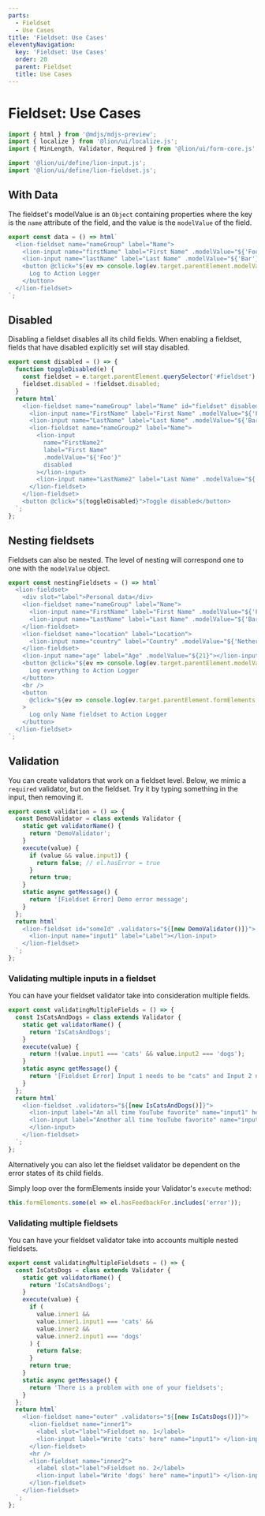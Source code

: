 ```yaml
---
parts:
  - Fieldset
  - Use Cases
title: 'Fieldset: Use Cases'
eleventyNavigation:
  key: 'Fieldset: Use Cases'
  order: 20
  parent: Fieldset
  title: Use Cases
---
```


# Fieldset: Use Cases

```js script
import { html } from '@mdjs/mdjs-preview';
import { localize } from '@lion/ui/localize.js';
import { MinLength, Validator, Required } from '@lion/ui/form-core.js';

import '@lion/ui/define/lion-input.js';
import '@lion/ui/define/lion-fieldset.js';
```

## With Data

The fieldset's modelValue is an `Object` containing properties where the key is the `name` attribute of the field, and the value is the `modelValue` of the field.

```js preview-story
export const data = () => html`
  <lion-fieldset name="nameGroup" label="Name">
    <lion-input name="firstName" label="First Name" .modelValue="${'Foo'}"></lion-input>
    <lion-input name="lastName" label="Last Name" .modelValue="${'Bar'}"></lion-input>
    <button @click="${ev => console.log(ev.target.parentElement.modelValue)}">
      Log to Action Logger
    </button>
  </lion-fieldset>
`;
```

## Disabled

Disabling a fieldset disables all its child fields.
When enabling a fieldset, fields that have disabled explicitly set will stay disabled.

```js preview-story
export const disabled = () => {
  function toggleDisabled(e) {
    const fieldset = e.target.parentElement.querySelector('#fieldset');
    fieldset.disabled = !fieldset.disabled;
  }
  return html`
    <lion-fieldset name="nameGroup" label="Name" id="fieldset" disabled>
      <lion-input name="FirstName" label="First Name" .modelValue="${'Foo'}"></lion-input>
      <lion-input name="LastName" label="Last Name" .modelValue="${'Bar'}"></lion-input>
      <lion-fieldset name="nameGroup2" label="Name">
        <lion-input
          name="FirstName2"
          label="First Name"
          .modelValue="${'Foo'}"
          disabled
        ></lion-input>
        <lion-input name="LastName2" label="Last Name" .modelValue="${'Bar'}"></lion-input>
      </lion-fieldset>
    </lion-fieldset>
    <button @click="${toggleDisabled}">Toggle disabled</button>
  `;
};
```

## Nesting fieldsets

Fieldsets can also be nested. The level of nesting will correspond one to one with the `modelValue` object.

```js preview-story
export const nestingFieldsets = () => html`
  <lion-fieldset>
    <div slot="label">Personal data</div>
    <lion-fieldset name="nameGroup" label="Name">
      <lion-input name="FirstName" label="First Name" .modelValue="${'Foo'}"></lion-input>
      <lion-input name="LastName" label="Last Name" .modelValue="${'Bar'}"></lion-input>
    </lion-fieldset>
    <lion-fieldset name="location" label="Location">
      <lion-input name="country" label="Country" .modelValue="${'Netherlands'}"></lion-input>
    </lion-fieldset>
    <lion-input name="age" label="Age" .modelValue="${21}"></lion-input>
    <button @click="${ev => console.log(ev.target.parentElement.modelValue)}">
      Log everything to Action Logger
    </button>
    <br />
    <button
      @click="${ev => console.log(ev.target.parentElement.formElements.nameGroup.modelValue)}"
    >
      Log only Name fieldset to Action Logger
    </button>
  </lion-fieldset>
`;
```

## Validation

You can create validators that work on a fieldset level.
Below, we mimic a `required` validator, but on the fieldset.
Try it by typing something in the input, then removing it.

```js preview-story
export const validation = () => {
  const DemoValidator = class extends Validator {
    static get validatorName() {
      return 'DemoValidator';
    }
    execute(value) {
      if (value && value.input1) {
        return false; // el.hasError = true
      }
      return true;
    }
    static async getMessage() {
      return '[Fieldset Error] Demo error message';
    }
  };
  return html`
    <lion-fieldset id="someId" .validators="${[new DemoValidator()]}">
      <lion-input name="input1" label="Label"></lion-input>
    </lion-fieldset>
  `;
};
```

### Validating multiple inputs in a fieldset

You can have your fieldset validator take into consideration multiple fields.

```js preview-story
export const validatingMultipleFields = () => {
  const IsCatsAndDogs = class extends Validator {
    static get validatorName() {
      return 'IsCatsAndDogs';
    }
    execute(value) {
      return !(value.input1 === 'cats' && value.input2 === 'dogs');
    }
    static async getMessage() {
      return '[Fieldset Error] Input 1 needs to be "cats" and Input 2 needs to be "dogs"';
    }
  };
  return html`
    <lion-fieldset .validators="${[new IsCatsAndDogs()]}">
      <lion-input label="An all time YouTube favorite" name="input1" help-text="cats"> </lion-input>
      <lion-input label="Another all time YouTube favorite" name="input2" help-text="dogs">
      </lion-input>
    </lion-fieldset>
  `;
};
```

Alternatively you can also let the fieldset validator be dependent on the error states of its child fields.

Simply loop over the formElements inside your Validator's `execute` method:

```js
this.formElements.some(el => el.hasFeedbackFor.includes('error'));
```

### Validating multiple fieldsets

You can have your fieldset validator take into accounts multiple nested fieldsets.

```js preview-story
export const validatingMultipleFieldsets = () => {
  const IsCatsDogs = class extends Validator {
    static get validatorName() {
      return 'IsCatsAndDogs';
    }
    execute(value) {
      if (
        value.inner1 &&
        value.inner1.input1 === 'cats' &&
        value.inner2 &&
        value.inner2.input1 === 'dogs'
      ) {
        return false;
      }
      return true;
    }
    static async getMessage() {
      return 'There is a problem with one of your fieldsets';
    }
  };
  return html`
    <lion-fieldset name="outer" .validators="${[new IsCatsDogs()]}">
      <lion-fieldset name="inner1">
        <label slot="label">Fieldset no. 1</label>
        <lion-input label="Write 'cats' here" name="input1"> </lion-input>
      </lion-fieldset>
      <hr />
      <lion-fieldset name="inner2">
        <label slot="label">Fieldset no. 2</label>
        <lion-input label="Write 'dogs' here" name="input1"> </lion-input>
      </lion-fieldset>
    </lion-fieldset>
  `;
};
```
